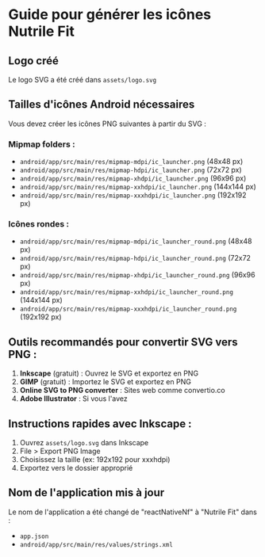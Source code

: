 # Guide pour générer les icônes Nutrile Fit

## Logo créé
Le logo SVG a été créé dans `assets/logo.svg`

## Tailles d'icônes Android nécessaires

Vous devez créer les icônes PNG suivantes à partir du SVG :

### Mipmap folders :
- `android/app/src/main/res/mipmap-mdpi/ic_launcher.png` (48x48 px)
- `android/app/src/main/res/mipmap-hdpi/ic_launcher.png` (72x72 px)
- `android/app/src/main/res/mipmap-xhdpi/ic_launcher.png` (96x96 px)
- `android/app/src/main/res/mipmap-xxhdpi/ic_launcher.png` (144x144 px)
- `android/app/src/main/res/mipmap-xxxhdpi/ic_launcher.png` (192x192 px)

### Icônes rondes :
- `android/app/src/main/res/mipmap-mdpi/ic_launcher_round.png` (48x48 px)
- `android/app/src/main/res/mipmap-hdpi/ic_launcher_round.png` (72x72 px)
- `android/app/src/main/res/mipmap-xhdpi/ic_launcher_round.png` (96x96 px)
- `android/app/src/main/res/mipmap-xxhdpi/ic_launcher_round.png` (144x144 px)
- `android/app/src/main/res/mipmap-xxxhdpi/ic_launcher_round.png` (192x192 px)

## Outils recommandés pour convertir SVG vers PNG :

1. **Inkscape** (gratuit) : Ouvrez le SVG et exportez en PNG
2. **GIMP** (gratuit) : Importez le SVG et exportez en PNG
3. **Online SVG to PNG converter** : Sites web comme convertio.co
4. **Adobe Illustrator** : Si vous l'avez

## Instructions rapides avec Inkscape :
1. Ouvrez `assets/logo.svg` dans Inkscape
2. File > Export PNG Image
3. Choisissez la taille (ex: 192x192 pour xxxhdpi)
4. Exportez vers le dossier approprié

## Nom de l'application mis à jour
Le nom de l'application a été changé de "reactNativeNf" à "Nutrile Fit" dans :
- `app.json`
- `android/app/src/main/res/values/strings.xml` 